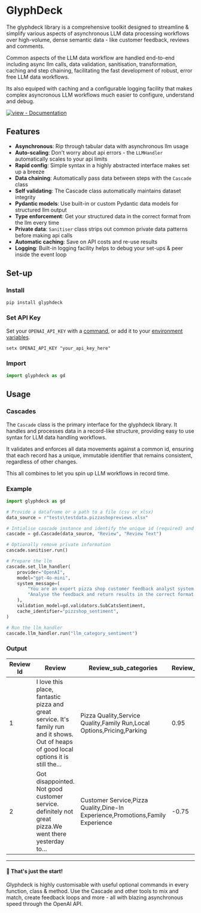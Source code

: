 # GlyphDeck

The glyphdeck library is a comprehensive toolkit designed to streamline
& simplify various aspects of asynchronous LLM data processing workflows
over high-volume, dense semantic data - like customer feedback, reviews
and comments.

Common aspects of the LLM data workflow are handled end-to-end including
async llm calls, data validation, sanitisation, transformation, caching
and step chaining, facilitating the fast development of robust, error
free LLM data workflows.

Its also equiped with caching and a configurable logging facility that
makes complex asyncronous LLM workflows much easier to configure,
understand and debug.

[![view - Documentation](https://img.shields.io/badge/view-Documentation-blue?style=for-the-badge)](https://glyphdeck.readthedocs.io/ "Go to project documentation")

## Features

-   **Asynchronous**: Rip through tabular data with asynchronous llm
    usage
-   **Auto-scaling**: Don't worry about api errors - the `LLMHandler`
    automatically scales to your api limits
-   **Rapid config**: Simple syntax in a highly abstracted interface
    makes set up a breeze
-   **Data chaining**: Automatically pass data between steps with the
    `Cascade` class
-   **Self validating**: The Cascade class automatically maintains
    dataset integrity
-   **Pydantic models**: Use built-in or custom Pydantic data models for
    structured llm output
-   **Type enforcement**: Get your structured data in the correct format
    from the llm every time
-   **Private data**: `Sanitiser` class strips out common private data
    patterns before making api calls
-   **Automatic caching**: Save on API costs and re-use results
-   **Logging**: Built-in logging facility helps to debug your set-ups &
    peer inside the event loop

## Set-up

### Install

``` 
pip install glyphdeck
```

### Set API Key

Set your `OPENAI_API_KEY` with a
[command](https://platform.openai.com/docs/quickstart?language-preference=python),
or add it to your [environment
variables](https://en.wikipedia.org/wiki/Environment_variable).

``` 
setx OPENAI_API_KEY "your_api_key_here"
```

### Import

``` python
import glyphdeck as gd
```

## Usage

### Cascades

The `Cascade` class is the primary interface for the glyphdeck library.
It handles and processes data in a record-like structure, providing easy
to use syntax for LLM data handling workflows.

It validates and enforces all data movements against a common id,
ensuring that each record has a unique, immutable identifier that
remains consistent, regardless of other changes.

This all combines to let you spin up LLM workflows in record time.

### Example

``` python
import glyphdeck as gd

# Provide a dataframe or a path to a file (csv or xlsx)
data_source = r"tests\testdata.pizzashopreviews.xlsx"

# Intialise cascade instance and identify the unique id (required) and target data
cascade = gd.Cascade(data_source, "Review", "Review Text")

# Optionally remove private information
cascade.sanitiser.run()

# Prepare the llm
cascade.set_llm_handler(
    provider="OpenAI",
    model="gpt-4o-mini",
    system_message=(
        "You are an expert pizza shop customer feedback analyst system."
        "Analyse the feedback and return results in the correct format."
    ),
    validation_model=gd.validators.SubCatsSentiment,
    cache_identifier="pizzshop_sentiment",
)

# Run the llm_handler
cascade.llm_handler.run("llm_category_sentiment")

```

### Output

| Review Id | Review                                                                                                                                  | Review_sub_categories                                                          | Review_sentiment_score |
|-----------|-----------------------------------------------------------------------------------------------------------------------------------------|--------------------------------------------------------------------------------|------------------------|
| 1         | I love this place, fantastic pizza and great service. It's family run and it shows. Out of heaps of good local options it is still the… | Pizza Quality,Service Quality,Family Run,Local Options,Pricing,Parking         | 0.95                   |
| 2         | Got disappointed. Not good customer service. definitely not great pizza.We went there yesterday to…                                     | Customer Service,Pizza Quality,Dine-In Experience,Promotions,Family Experience | -0.75                  |

------------------------------------------------------------------------

#### 🚀 That's just the start!

Glyphdeck is highly customisable with useful optional commands in every
function, class & method. Use the Cascade and other tools to mix and
match, create feedback loops and more - all with blazing asynchronous
speed through the OpenAI API.
